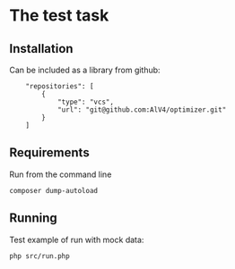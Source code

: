 # The test task

## Installation

Can be included as a library from github: 
```
    "repositories": [
        {
            "type": "vcs",
            "url": "git@github.com:AlV4/optimizer.git"
        }
    ]
```
## Requirements
Run from the command line
```
composer dump-autoload
```
## Running
Test example of run with mock data:
```
php src/run.php
```